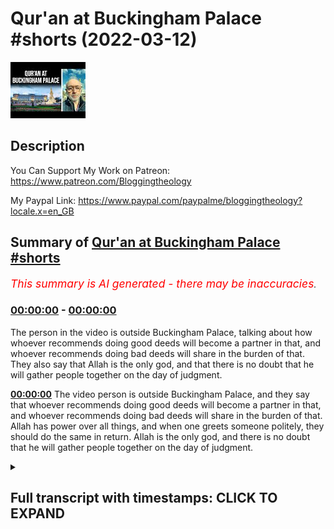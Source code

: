 # Qur'an at Buckingham Palace #shorts (2022-03-12)

![alt Qur'an at Buckingham Palace #shorts](h6GBt10ZsWE.jpg "Qur'an at Buckingham Palace #shorts")

## Description

You Can Support My Work on Patreon:
https://www.patreon.com/Bloggingtheology

My Paypal Link: 
https://www.paypal.com/paypalme/bloggingtheology?locale.x=en_GB

## Summary of [Qur'an at Buckingham Palace #shorts](https://www.youtube.com/watch?v=h6GBt10ZsWE)


*<span style="color:red; font-size:125%">This summary is AI generated - there may be inaccuracies</span>. [](/)*

### [00:00:00](https://www.youtube.com/watch?v=h6GBt10ZsWE&t=0) - [00:00:00](https://www.youtube.com/watch?v=h6GBt10ZsWE&t=0)

The person in the video is outside Buckingham Palace, talking about how whoever recommends doing good deeds will become a partner in that, and whoever recommends doing bad deeds will share in the burden of that. They also say that Allah is the only god, and that there is no doubt that he will gather people together on the day of judgment.

**[00:00:00](https://www.youtube.com/watch?v=h6GBt10ZsWE&t=0)** The video person is outside Buckingham Palace, and they say that whoever recommends doing good deeds will become a partner in that, and whoever recommends doing bad deeds will share in the burden of that. Allah has power over all things, and when one greets someone politely, they should do the same in return. Allah is the only god, and there is no doubt that he will gather people together on the day of judgment.

<details><summary><h2>Full transcript with timestamps: CLICK TO EXPAND</h2></summary>

[0:00:00](https://youtu.be/h6GBt10ZsWE?t=0) here i am outside buckingham palace the  
[0:00:02](https://youtu.be/h6GBt10ZsWE?t=2) home of the queen of england  
[0:00:05](https://youtu.be/h6GBt10ZsWE?t=5) whoever recommends and helps a good  
[0:00:07](https://youtu.be/h6GBt10ZsWE?t=7) cause becomes a partner therein and  
[0:00:10](https://youtu.be/h6GBt10ZsWE?t=10) whoever recommends and helps an evil  
[0:00:13](https://youtu.be/h6GBt10ZsWE?t=13) cause shares in its burden and allah  
[0:00:16](https://youtu.be/h6GBt10ZsWE?t=16) have power over all things  
[0:00:19](https://youtu.be/h6GBt10ZsWE?t=19) when a courteous greeting is offered you  
[0:00:22](https://youtu.be/h6GBt10ZsWE?t=22) meet it with a greeting still more  
[0:00:23](https://youtu.be/h6GBt10ZsWE?t=23) courteous or at least of equal courtesy  
[0:00:27](https://youtu.be/h6GBt10ZsWE?t=27) allah takes careful account of all  
[0:00:29](https://youtu.be/h6GBt10ZsWE?t=29) things  
[0:00:30](https://youtu.be/h6GBt10ZsWE?t=30) allah there is no god but he of a surety  
[0:00:34](https://youtu.be/h6GBt10ZsWE?t=34) he will gather you together against the  
[0:00:36](https://youtu.be/h6GBt10ZsWE?t=36) day of judgment about which there is no  
[0:00:38](https://youtu.be/h6GBt10ZsWE?t=38) doubt and whose word can be truer than  
[0:00:42](https://youtu.be/h6GBt10ZsWE?t=42) allah's  

</details>
